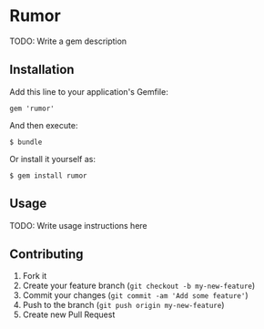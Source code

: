 # Rumor

TODO: Write a gem description

## Installation

Add this line to your application's Gemfile:

    gem 'rumor'

And then execute:

    $ bundle

Or install it yourself as:

    $ gem install rumor

## Usage

TODO: Write usage instructions here

## Contributing

1. Fork it
2. Create your feature branch (`git checkout -b my-new-feature`)
3. Commit your changes (`git commit -am 'Add some feature'`)
4. Push to the branch (`git push origin my-new-feature`)
5. Create new Pull Request
